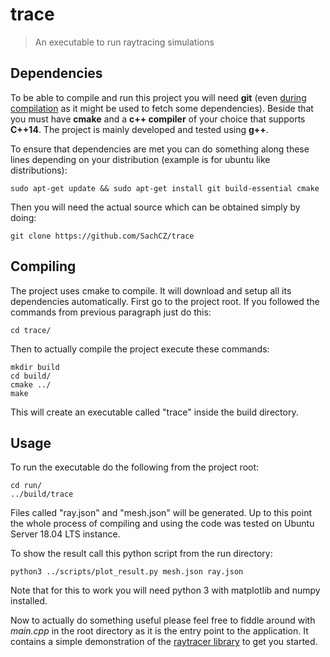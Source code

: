 # trace

> An executable to run raytracing simulations

## Dependencies
To be able to compile and run this project you will need **git** (even <u>during compilation</u>
as it might be used to fetch some dependencies). Beside that you must have **cmake** and
a **c++ compiler** of your choice that supports **C++14**. The project is mainly developed
and tested using **g++**.

To ensure that dependencies are met you can do something along these lines depending on your distribution
(example is for ubuntu like distributions):
```
sudo apt-get update && sudo apt-get install git build-essential cmake
```
Then you will need the actual source which can be obtained simply by doing:
```
git clone https://github.com/SachCZ/trace
```


## Compiling
The project uses cmake to compile. It will download and setup all its dependencies automatically.
First go to the project root. If you followed the commands from previous paragraph just do this:
```
cd trace/
```
Then to actually compile the project execute these commands:
```
mkdir build
cd build/
cmake ../
make
```
This will create an executable called "trace" inside the build directory.

## Usage

To run the executable do the following from the project root:
```
cd run/
../build/trace
```

Files called "ray.json" and "mesh.json" will be generated. Up to this point the whole process
of compiling and using the code was tested on Ubuntu Server 18.04 LTS instance.

To show the result call this python script from the run directory:
```
python3 ../scripts/plot_result.py mesh.json ray.json
```
Note that for this to work you will need python 3 with matplotlib and numpy installed.

Now to actually do something useful please feel free to fiddle around with *main.cpp* in the
root directory as it is the entry point to the application. It contains 
a simple demonstration of the [raytracer library](https://github.com/SachCZ/raytracer)
to get you started.

